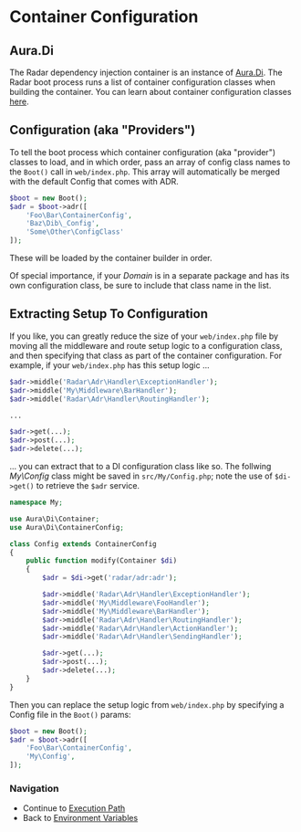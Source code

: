 # Container Configuration

## Aura.Di

The Radar dependency injection container is an instance of
[Aura.Di](https://github.com/auraphp/Aura.Di). The Radar boot process
runs a list of container configuration classes when building the container.
You can learn about container configuration classes
[here](https://github.com/auraphp/Aura.Di/blob/3.x/docs/index.md#container-builder-and-config-classes).

## Configuration (aka "Providers")

To tell the boot process which container configuration (aka "provider") classes
to load, and in which order, pass an array of config class names to the `Boot()`
call in `web/index.php`. This array will automatically be merged with the default Config that comes with ADR.

```php
$boot = new Boot();
$adr = $boot->adr([
    'Foo\Bar\ContainerConfig',
    'Baz\Dib\_Config',
    'Some\Other\ConfigClass'
]);
```

These will be loaded by the container builder in order.

Of special importance, if your _Domain_ is in a separate package and has its
own configuration class, be sure to include that class name in the list.

## Extracting Setup To Configuration

If you like, you can greatly reduce the size of your `web/index.php` file by
moving all the middleware and route setup logic to a configuration class,
and then specifying that class as part of the container configuration. For
example, if your `web/index.php` has this setup logic ...

```php
$adr->middle('Radar\Adr\Handler\ExceptionHandler');
$adr->middle('My\Middleware\BarHandler');
$adr->middle('Radar\Adr\Handler\RoutingHandler');

...

$adr->get(...);
$adr->post(...);
$adr->delete(...);
```

... you can extract that to a DI configuration class like so. The follwing
_My\Config_ class might be saved in `src/My/Config.php`; note the use of
`$di->get()` to retrieve the `$adr` service.

```php
namespace My;

use Aura\Di\Container;
use Aura\Di\ContainerConfig;

class Config extends ContainerConfig
{
    public function modify(Container $di)
    {
        $adr = $di->get('radar/adr:adr');

        $adr->middle('Radar\Adr\Handler\ExceptionHandler');
        $adr->middle('My\Middleware\FooHandler');
        $adr->middle('My\Middleware\BarHandler');
        $adr->middle('Radar\Adr\Handler\RoutingHandler');
        $adr->middle('Radar\Adr\Handler\ActionHandler');
        $adr->middle('Radar\Adr\Handler\SendingHandler');

        $adr->get(...);
        $adr->post(...);
        $adr->delete(...);
    }
}
```

Then you can replace the setup logic from `web/index.php` by specifying a
Config file in the `Boot()` params:

```php
$boot = new Boot();
$adr = $boot->adr([
    'Foo\Bar\ContainerConfig',
    'My\Config',
]);
```

### Navigation

* Continue to [Execution Path](/docs/execution.md)
* Back to [Environment Variables](/docs/environment.md)
